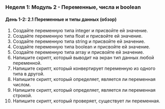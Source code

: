 ### Неделя 1: Модуль 2 - Переменные, числа и boolean

#### День 1-2: 2.1 Переменные и типы данных (обзор)
1. Создайте переменную типа integer и присвойте ей значение.
2. Создайте переменную типа float и присвойте ей значение.
3. Создайте переменную типа string и присвойте ей значение.
4. Создайте переменную типа boolean и присвойте ей значение.
5. Создайте переменную типа array и присвойте ей значение.
6. Напишите скрипт, который выводит на экран тип данных любой переменной.
7. Напишите скрипт, который конвертирует переменную из одного типа в другой.
8. Напишите скрипт, который определяет, является ли переменная числом.
9. Напишите скрипт, который определяет, является ли переменная строкой.
10. Напишите скрипт, который проверяет, существует ли переменная.
